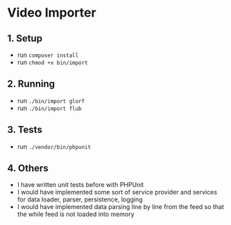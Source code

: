 # Video Importer

## 1. Setup
   - run `composer install`
   - run `chmod +x bin/import`

## 2. Running
   - run `./bin/import glorf`
   - run `./bin/import flub`
   
## 3. Tests
   - run `./vendor/bin/phpunit`

## 4. Others
   - I have written unit tests before with PHPUnit
   - I would have implemented some sort of service provider and services for data loader, parser, persistence, logging
   - I would have implemented data parsing line by line from the feed so that the while feed is not loaded into memory
   
